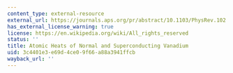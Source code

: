 ```yaml
---
content_type: external-resource
external_url: https://journals.aps.org/pr/abstract/10.1103/PhysRev.102.656
has_external_license_warning: true
license: https://en.wikipedia.org/wiki/All_rights_reserved
status: ''
title: Atomic Heats of Normal and Superconducting Vanadium
uid: 3c4401e3-e69d-4ce0-9f66-a88a3941ffcb
wayback_url: ''
---
```

